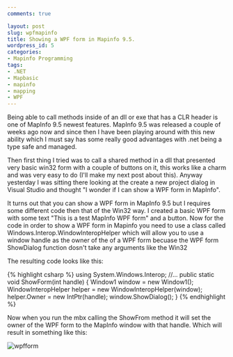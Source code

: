```yaml
---
comments: true

layout: post
slug: wpfmapinfo
title: Showing a WPF form in Mapinfo 9.5.
wordpress_id: 5
categories:
- Mapinfo Programming
tags:
- .NET
- Mapbasic
- mapinfo
- mapping
- WPF
---
```


Being able to call methods inside of an dll or exe that has a CLR header is one of MapInfo 9.5 newest features. MapInfo 9.5 was released a couple of weeks ago now and since then I have been playing around with this new ability which I must say has some really good advantages with .net being a type safe and managed.

Then first thing I tried was to call a shared method in a dll that presented very basic win32 form with a couple of buttons on it, this works like a charm and was very easy to do (I'll make my next post about this). Anyway yesterday I was sitting there looking at the create a new project dialog in Visual Studio and thought "I wonder if I can show a WPF form in MapInfo".

It turns out that you can show a WPF form in MapInfo 9.5 but I requires some different code then that of the Win32 way. I created a basic WPF form with some text "This is a test MapInfo WPF form" and a button. Now for the code in order to show a WPF form in Mapinfo you need to use a class called Windows.Interop.WindowInteropHelper which will allow you to use a window handle as the owner of the of a WPF form becuase the WPF form ShowDialog function dosn't take any arguments like the Win32  

The resulting code looks like this:

{% highlight csharp %}
using System.Windows.Interop;
//...
public static void ShowForm(int handle)
        {
            Window1 window = new Window1();
            WindowInteropHelper helper = new WindowInteropHelper(window);
            helper.Owner = new IntPtr(handle);
            window.ShowDialog();
        }
{% endhighlight %}


Now when you run the mbx calling the ShowFrom method it will set the owner of the WPF form to the MapInfo window with that handle. Which will result in something like this:




![wpfform](http://woostuff.files.wordpress.com/2009/01/wpfform.jpg)
